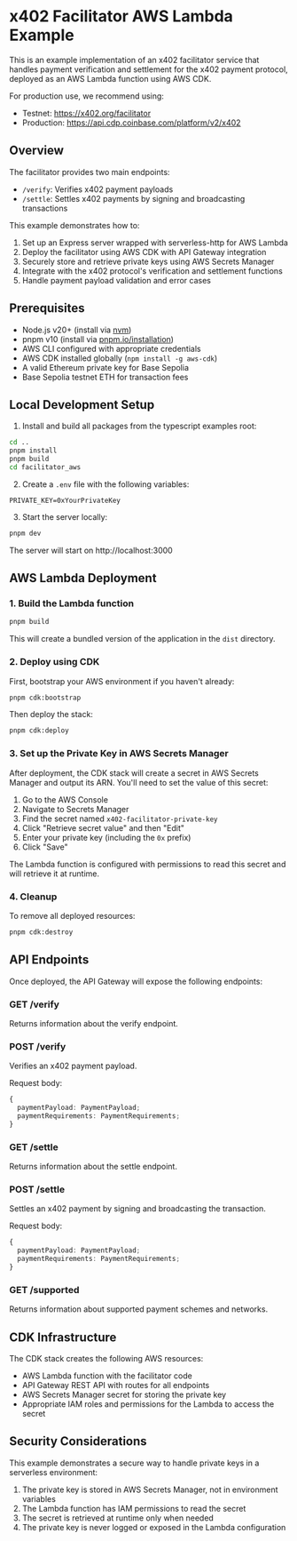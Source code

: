 # x402 Facilitator AWS Lambda Example

This is an example implementation of an x402 facilitator service that handles payment verification and settlement for the x402 payment protocol, deployed as an AWS Lambda function using AWS CDK.

For production use, we recommend using:
- Testnet: https://x402.org/facilitator
- Production: https://api.cdp.coinbase.com/platform/v2/x402

## Overview

The facilitator provides two main endpoints:
- `/verify`: Verifies x402 payment payloads
- `/settle`: Settles x402 payments by signing and broadcasting transactions

This example demonstrates how to:
1. Set up an Express server wrapped with serverless-http for AWS Lambda
2. Deploy the facilitator using AWS CDK with API Gateway integration
3. Securely store and retrieve private keys using AWS Secrets Manager
4. Integrate with the x402 protocol's verification and settlement functions
5. Handle payment payload validation and error cases

## Prerequisites

- Node.js v20+ (install via [nvm](https://github.com/nvm-sh/nvm))
- pnpm v10 (install via [pnpm.io/installation](https://pnpm.io/installation))
- AWS CLI configured with appropriate credentials
- AWS CDK installed globally (`npm install -g aws-cdk`)
- A valid Ethereum private key for Base Sepolia
- Base Sepolia testnet ETH for transaction fees

## Local Development Setup

1. Install and build all packages from the typescript examples root:
```bash
cd ..
pnpm install
pnpm build
cd facilitator_aws
```

2. Create a `.env` file with the following variables:
```env
PRIVATE_KEY=0xYourPrivateKey
```

3. Start the server locally:
```bash
pnpm dev
```

The server will start on http://localhost:3000

## AWS Lambda Deployment

### 1. Build the Lambda function

```bash
pnpm build
```

This will create a bundled version of the application in the `dist` directory.

### 2. Deploy using CDK

First, bootstrap your AWS environment if you haven't already:

```bash
pnpm cdk:bootstrap
```

Then deploy the stack:

```bash
pnpm cdk:deploy
```

### 3. Set up the Private Key in AWS Secrets Manager

After deployment, the CDK stack will create a secret in AWS Secrets Manager and output its ARN. You'll need to set the value of this secret:

1. Go to the AWS Console
2. Navigate to Secrets Manager
3. Find the secret named `x402-facilitator-private-key`
4. Click "Retrieve secret value" and then "Edit"
5. Enter your private key (including the `0x` prefix)
6. Click "Save"

The Lambda function is configured with permissions to read this secret and will retrieve it at runtime.

### 4. Cleanup

To remove all deployed resources:

```bash
pnpm cdk:destroy
```

## API Endpoints

Once deployed, the API Gateway will expose the following endpoints:

### GET /verify
Returns information about the verify endpoint.

### POST /verify
Verifies an x402 payment payload.

Request body:
```typescript
{
  paymentPayload: PaymentPayload;
  paymentRequirements: PaymentRequirements;
}
```

### GET /settle
Returns information about the settle endpoint.

### POST /settle
Settles an x402 payment by signing and broadcasting the transaction.

Request body:
```typescript
{
  paymentPayload: PaymentPayload;
  paymentRequirements: PaymentRequirements;
}
```

### GET /supported
Returns information about supported payment schemes and networks.

## CDK Infrastructure

The CDK stack creates the following AWS resources:

- AWS Lambda function with the facilitator code
- API Gateway REST API with routes for all endpoints
- AWS Secrets Manager secret for storing the private key
- Appropriate IAM roles and permissions for the Lambda to access the secret

## Security Considerations

This example demonstrates a secure way to handle private keys in a serverless environment:

1. The private key is stored in AWS Secrets Manager, not in environment variables
2. The Lambda function has IAM permissions to read the secret
3. The secret is retrieved at runtime only when needed
4. The private key is never logged or exposed in the Lambda configuration
